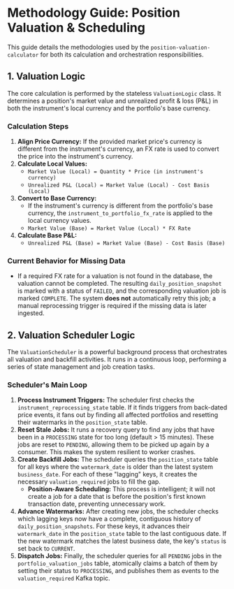 # Methodology Guide: Position Valuation & Scheduling

This guide details the methodologies used by the `position-valuation-calculator` for both its calculation and orchestration responsibilities.

## 1. Valuation Logic

The core calculation is performed by the stateless `ValuationLogic` class. It determines a position's market value and unrealized profit & loss (P&L) in both the instrument's local currency and the portfolio's base currency.

### Calculation Steps

1.  **Align Price Currency:** If the provided market price's currency is different from the instrument's currency, an FX rate is used to convert the price into the instrument's currency.
2.  **Calculate Local Values:**
    * `Market Value (Local) = Quantity * Price (in instrument's currency)`
    * `Unrealized P&L (Local) = Market Value (Local) - Cost Basis (Local)`
3.  **Convert to Base Currency:**
    * If the instrument's currency is different from the portfolio's base currency, the `instrument_to_portfolio_fx_rate` is applied to the local currency values.
    * `Market Value (Base) = Market Value (Local) * FX Rate`
4.  **Calculate Base P&L:**
    * `Unrealized P&L (Base) = Market Value (Base) - Cost Basis (Base)`

### Current Behavior for Missing Data

* If a required FX rate for a valuation is not found in the database, the valuation cannot be completed. The resulting `daily_position_snapshot` is marked with a status of `FAILED`, and the corresponding valuation job is marked `COMPLETE`. The system **does not** automatically retry this job; a manual reprocessing trigger is required if the missing data is later ingested.

## 2. Valuation Scheduler Logic

The `ValuationScheduler` is a powerful background process that orchestrates all valuation and backfill activities. It runs in a continuous loop, performing a series of state management and job creation tasks.

### Scheduler's Main Loop

1.  **Process Instrument Triggers:** The scheduler first checks the `instrument_reprocessing_state` table. If it finds triggers from back-dated price events, it fans out by finding all affected portfolios and resetting their watermarks in the `position_state` table.
2.  **Reset Stale Jobs:** It runs a recovery query to find any jobs that have been in a `PROCESSING` state for too long (default > 15 minutes). These jobs are reset to `PENDING`, allowing them to be picked up again by a consumer. This makes the system resilient to worker crashes.
3.  **Create Backfill Jobs:** The scheduler queries the `position_state` table for all keys where the `watermark_date` is older than the latest system `business_date`. For each of these "lagging" keys, it creates the necessary `valuation_required` jobs to fill the gap.
    * **Position-Aware Scheduling:** This process is intelligent; it will not create a job for a date that is before the position's first known transaction date, preventing unnecessary work.
4.  **Advance Watermarks:** After creating new jobs, the scheduler checks which lagging keys now have a complete, contiguous history of `daily_position_snapshots`. For these keys, it advances their `watermark_date` in the `position_state` table to the last contiguous date. If the new watermark matches the latest business date, the key's `status` is set back to `CURRENT`.
5.  **Dispatch Jobs:** Finally, the scheduler queries for all `PENDING` jobs in the `portfolio_valuation_jobs` table, atomically claims a batch of them by setting their status to `PROCESSING`, and publishes them as events to the `valuation_required` Kafka topic.